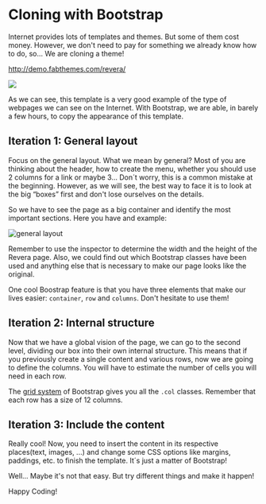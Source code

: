 # Cloning with Bootstrap

Internet provides lots of templates and themes. But some of them cost money. However, we don't need to pay for something we already know how to do, so... We are cloning a theme!

http://demo.fabthemes.com/revera/

![](https://i.imgur.com/3y7yay8.png)


As we can see, this template is a very good example of the type of webpages we can see on the Internet. With Bootstrap, we are able, in barely a few hours, to copy the appearance of this template.

## Iteration 1: General layout

Focus on the general layout. What we mean by general? Most of you are thinking about the header, how to create the menu, whether you should use 2 columns for a link or maybe 3... Don´t worry, this is a common mistake at the beginning. However, as we will see, the best way to face it is to look at the big “boxes” first and don't lose ourselves on the details.

So we have to see the page as a big container and identify the most important sections. Here you have and example:

![general layout](https://i.imgur.com/IIAG0g0.jpg)

Remember to use the inspector to determine the width and the height of the Revera page. Also, we could find out which Bootstrap classes have been used and anything else that is necessary to make our page looks like the original.

One cool Boostrap feature is that you have three elements that make our lives easier: `container`,  `row` and `columns`. Don't hesitate to use them!

## Iteration 2: Internal structure

Now that we have a global vision of the page, we can go to the second level, dividing our box into their own internal structure. This means that if you previously create a single content and various rows, now we are going to define the columns. You will have to estimate the number of cells you will need in each row.

The [grid system](http://getbootstrap.com/css/#grid) of Bootstrap gives you all the `.col` classes. Remember that each row has a size of 12 columns.

## Iteration 3: Include the content

Really cool! Now, you need to insert the content in its respective places(text, images, ...) and change some CSS options like margins, paddings, etc. to finish the template. It´s just a matter of Bootstrap!

Well... Maybe it's not that easy. But try different things and make it happen!

Happy Coding!